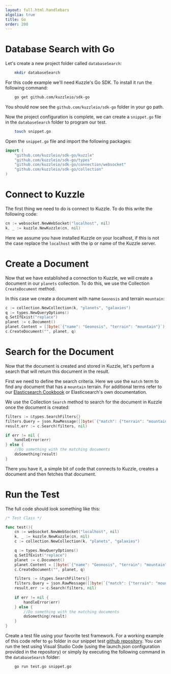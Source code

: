 ```yaml
---
layout: full.html.handlebars
algolia: true
title: Go
order: 200
---
```


# Database Search with Go


Let's create a new project folder called `databaseSearch`:


```bash
    mkdir databaseSearch
```

For this code example we'll need Kuzzle's Go SDK. To install it run the following command:


```bash
    go get github.com/kuzzleio/sdk-go
```

You should now see the `github.com/kuzzleio/sdk-go` folder in your go path.

Now the project configuration is complete, we can create a `snippet.go` file in the `databaseSearch` folder to program our test.

```bash
    touch snippet.go
```

Open the `snippet.go` file and import the following packages:

```Go
import (
    "github.com/kuzzleio/sdk-go/kuzzle"
    "github.com/kuzzleio/sdk-go/types"
    "github.com/kuzzleio/sdk-go/connection/websocket"
    "github.com/kuzzleio/sdk-go/collection"
)
```

# Connect to Kuzzle

The first thing we need to do is connect to Kuzzle. To do this write the following code:

```Go
cn := websocket.NewWebSocket("localhost", nil)
k, _ := kuzzle.NewKuzzle(cn, nil)
```

Here we assume you have installed Kuzzle on your localhost, if this is not the case replace the `localhost` with the ip or name of the Kuzzle server.

# Create a Document

Now that we have established a connection to Kuzzle, we will create a document in our `planets` collection. To do this, we use the Collection  `CreateDocument` method.

In this case we create a document with name `Geonosis` and terrain `mountain`:

```Go
c := collection.NewCollection(k, "planets", "galaxies")
q := types.NewQueryOptions()
q.SetIfExist("replace")
planet := c.Document()
planet.Content = []byte(`{"name": "Geonosis", "terrain": "mountain"}`)
c.CreateDocument("", planet, q)
```

# Search for the Document

Now that the document is created and stored in Kuzzle, let's perform a search that will return this document in the result.

First we need to define the search criteria. Here we use the `match` term to find any document that has a `mountain` terrain. For additional terms refer to our [Elasticsearch Cookbook](http://docs.kuzzle.io/elasticsearch-cookbook) or Elasticsearch's own documentation.

We use the Collection `Search` method to search for the document in Kuzzle once the document is created:

```Go
filters := &types.SearchFilters{}
filters.Query = json.RawMessage([]byte(`{"match": {"terrain": "mountain"}}`))
result,err := c.Search(filters, nil)

if err != nil {
    handleError(err)
} else {
    //Do something with the matching documents
    doSomething(result)
}
```

There you have it, a simple bit of code that connects to Kuzzle, creates a document and then fetches that document.

# Run the Test


The full code should look something like this:

```Go
/* Test Class */

func test(){
    cn := websocket.NewWebSocket("localhost", nil)
    k, _ := kuzzle.NewKuzzle(cn, nil)
    c := collection.NewCollection(k, "planets", "galaxies")

    q := types.NewQueryOptions()
    q.SetIfExist("replace")
    planet := c.Document()
    planet.Content = []byte(`{"name": "Geonosis", "terrain": "mountain"}`)
    c.CreateDocument("", planet, q)

    filters := &types.SearchFilters{}
    filters.Query = json.RawMessage([]byte(`{"match": {"terrain": "mountain"}}`))
    result,err := c.Search(filters, nil)
    
    if err != nil {
        handleError(err)
    } else {
        //Do something with the matching documents
        doSomething(result)
    }
}

```

Create a test file using your favorite test framework. For a working example of this code refer to `go` folder in our snippet test [github repository](https://github.com/kuzzleio/kuzzle.io-snippet-tests). You can run the test using Visual Studio Code (using the launch.json configuration provided in the repository) or simply by executing the following command in the `databaseSearch` folder: 

```bash
    go run test.go snippet.go
```
 
